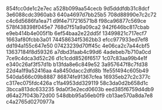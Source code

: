 854fcc0de1c2e7ec
a528b099aa54cecb
9d5dddfdb31c8dcf
3e6088cdc3960ab3
640a4697d7bb25b5
708d88990e7c2c72
c4c6d5686fa1ea71
d9f4e717216571b8
f98ca96877c569ce
578f438398f045e7
768d7f51a9a09ca2
942f646bc817cbab
e9eb414b4e005f1b
6ef54baa2e22dd5f
13499821c717ecf7
1663af80fcbb3a01
74458634f5362bb3
efcc977933ed7ef8
dd194a155c647e50
07423239d70ff45c
4e06ca2c7a44cbf5
13637184f8d59326
a7dbd3faab4c99d6
4adebeb7b710a0cd
7ce9c4dca3d52c26
d1c1cdd8526f6517
1c07c83aa99b4e1f
e340c26af3f57d1b
b13fda8e6c849e52
3a957647f8c7fd38
22d4a1f9a52416aa
4a8450dacc2dfd8b
1fe55f494c605b49
540da566c09b8887
86874fe91367cfea
16935eb27c2c377c
c317ec075fdc426a
c1fa4953dd329119
58c3da0d2b658d1c
3bcca813dc633235
9da0f3e2ecd0603b
eed385f6759d4db9
d64a27f043b72d00
548dbb95a56eb0f9
cb13ae570a8da7e8
c4a2765d0270977a

